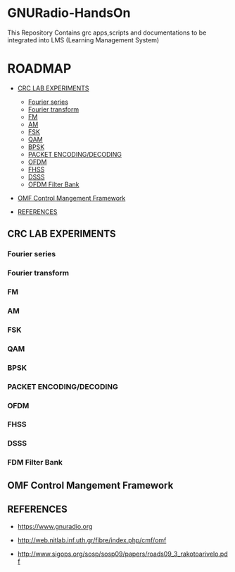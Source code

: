 # GNURadio-HandsOn

This Repository Contains grc apps,scripts and documentations to be integrated into LMS (Learning Management System)

ROADMAP
=======

*   [CRC LAB EXPERIMENTS](#CRC)

	*	[Fourier series](#FS)
	*	[Fourier transform](#FT)
	*	[FM](#FM)
	*	[AM](#AM)
	*	[FSK](#FSK)
	*	[QAM](#QAM)
	*	[BPSK](#BPSK)
	*	[PACKET ENCODING/DECODING](#PED)
	*	[OFDM](#OFDM)
	*	[FHSS](#FHSS)
	*	[DSSS](#DSSS)
	*	[OFDM Filter Bank](#FB)
	

*   [OMF Control Mangement Framework](#OMF)

*   [REFERENCES](#REF)




<h2 id="CRC">CRC LAB EXPERIMENTS</h2>

<h3 id="FS">Fourier series</h3>
<h3 id="FT">Fourier transform</h3>
<h3 id="FM">FM</h3>
<h3 id="AM">AM</h3>
<h3 id="FSK">FSK</h3>
<h3 id="QAM">QAM</h3>
<h3 id="BPSK">BPSK</h3>
<h3 id="PED">PACKET ENCODING/DECODING</h3>
<h3 id="OFDM">OFDM</h3>
<h3 id="FHSS">FHSS</h3>
<h3 id="DSSS">DSSS</h3>
<h3 id="FB">FDM Filter Bank</h3>

<h2 id="OMF">OMF Control Mangement Framework</h2>
<h2 id="REF">REFERENCES</h2>

* https://www.gnuradio.org

* http://web.nitlab.inf.uth.gr/fibre/index.php/cmf/omf

* http://www.sigops.org/sosp/sosp09/papers/roads09_3_rakotoarivelo.pdf

